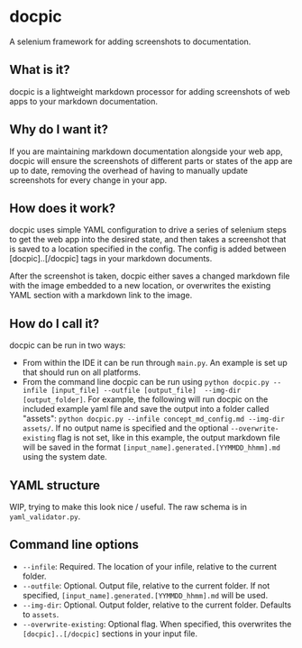 # docpic

A selenium framework for adding screenshots to documentation.

## What is it?

docpic is a lightweight markdown processor for adding screenshots of web apps to your markdown documentation.

## Why do I want it?

If you are maintaining markdown documentation alongside your web app, docpic will ensure the screenshots 
of different parts or states of the app are up to date, 
removing the overhead of having to manually update screenshots for every change in your app.  

## How does it work?

docpic uses simple YAML configuration to drive a series of selenium steps to get the web app into the 
desired state, and then takes a screenshot that is saved to a location specified in the config.
The config is added between [docpic]..[/docpic] tags in your markdown documents. 

After the screenshot is taken, docpic either saves a changed markdown file with the image embedded to a 
new location, or overwrites the existing YAML section with a markdown link to the image.

## How do I call it?

docpic can be run in two ways:
* From within the IDE it can be run through `main.py`. An example is set up that should run on all platforms.
* From the command line docpic can be run using `python docpic.py --infile [input_file] --outfile [output_file] 
--img-dir [output_folder]`. For example, the following will run docpic on the included example yaml file and
save the output into a folder called "assets": `python docpic.py --infile concept_md_config.md --img-dir assets/`.
If no output name is specified and the optional `--overwrite-existing` flag is not set, like in this example, the output 
markdown file will be saved in the format `[input_name].generated.[YYMMDD_hhmm].md` using the system date.

## YAML structure

WIP, trying to make this look nice / useful. The raw schema is in `yaml_validator.py`. 

## Command line options
* `--infile`: Required. The location of your infile, relative to the current folder.
* `--outfile`: Optional. Output file, relative to the current folder. If not specified, 
`[input_name].generated.[YYMMDD_hhmm].md` will be used.
* `--img-dir`: Optional. Output folder, relative to the current folder. Defaults to `assets`.
* `--overwrite-existing`: Optional flag. When specified, this overwrites the `[docpic]..[/docpic]` 
sections in your input file.